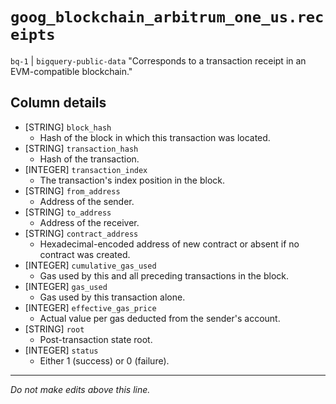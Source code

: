 # `goog_blockchain_arbitrum_one_us.receipts`
`bq-1` | `bigquery-public-data`
"Corresponds to a transaction receipt in an EVM-compatible blockchain."

## Column details
* [STRING]    `block_hash`
  - Hash of the block in which this transaction was located.
* [STRING]    `transaction_hash`
  - Hash of the transaction.
* [INTEGER]   `transaction_index`
  - The transaction's index position in the block.
* [STRING]    `from_address`
  - Address of the sender.
* [STRING]    `to_address`
  - Address of the receiver.
* [STRING]    `contract_address`
  - Hexadecimal-encoded address of new contract or absent if no contract was created.
* [INTEGER]   `cumulative_gas_used`
  - Gas used by this and all preceding transactions in the block.
* [INTEGER]   `gas_used`
  - Gas used by this transaction alone.
* [INTEGER]   `effective_gas_price`
  - Actual value per gas deducted from the sender's account.
* [STRING]    `root`
  - Post-transaction state root.
* [INTEGER]   `status`
  - Either 1 (success) or 0 (failure).

-------------------------------------------------------------------------------
*Do not make edits above this line.*
